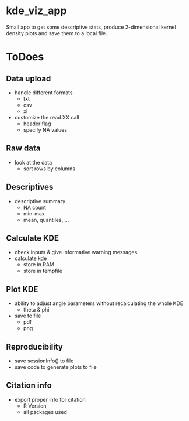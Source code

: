 # kde_viz_app
Small app to get some descriptive stats, produce 2-dimensional kernel density plots and save them to a local file.

# ToDoes

## Data upload
- handle different formats
  - txt
  - csv
  - xl
- customize the read.XX call
  - header flag
  - specify NA values
  
## Raw data
- look at the data
  - sort rows by columns
  
## Descriptives
- descriptive summary
  - NA count
  - min-max
  - mean, quantiles, ...
  
## Calculate KDE
- check inputs & give informative warning messages
- calculate kde
  - store in RAM
  - store in tempfile

## Plot KDE
- ability to adjust angle parameters without recalculating the whole KDE
  - theta & phi
- save to file
  - pdf
  - png

## Reproducibility
- save sessionInfo() to file
- save code to generate plots to file

## Citation info
- export proper info for citation
  - R Version
  - all packages used
